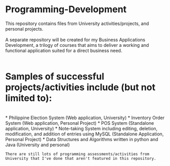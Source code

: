 # Programming-Development
This repository contains files from University activities/projects, and personal projects. <br><br>
A separate repository will be created for my Business Applications Development, a trilogy of courses that aims to deliver a working and functional application suited for a direct business need. <br><br>

<h1> Samples of successful projects/activities include (but not limited to): </h1> <br>
    * Philippine Election System (Web application, University)
    * Inventory Order System (Web application, Personal Project) 
    * POS System (Standalone application, University) 
    * Note-taking System including editing, deletion, modification, and addition of entries using MySQL (Standalone Application, Personal Project)
    * Data Structures and Algorithms written in python and Java (University and personal) 

    There are still lots of programming assessments/activities from University that I've done that aren't featured in this repository.


